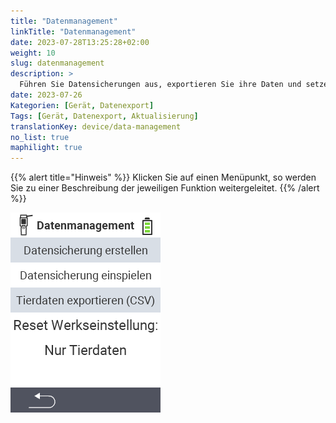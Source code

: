 ```yaml
---
title: "Datenmanagement"
linkTitle: "Datenmanagement"
date: 2023-07-28T13:25:28+02:00
weight: 10
slug: datenmanagement
description: >
  Führen Sie Datensicherungen aus, exportieren Sie ihre Daten und setzen Sie das Gerät zurück
date: 2023-07-26
Kategorien: [Gerät, Datenexport]
Tags: [Gerät, Datenexport, Aktualisierung]
translationKey: device/data-management
no_list: true
maphilight: true
---
```

{{% alert title="Hinweis" %}}
Klicken Sie auf einen Menüpunkt, so werden Sie zu einer Beschreibung der jeweiligen Funktion weitergeleitet.
{{% /alert %}}

<img src="datamanagement.png" alt="VitalControl Datenmanagement" title="Datenmanagement" usemap="#workmap" class="maphilight">

<map name="workmap">
  <area shape="rect" coords="0,40,240,80" alt="Datensicherung erstellen" title="Die Anleitung zu Erstellung einer Datensicherung finden Sie hier&#10;Mausklick: zur Dokumentation" href="/docs/backup/backup/">
  <area shape="rect" coords="0,80,240,120" alt="Datensicherung einspielen" title="Die Anleitung zur Einspielung einer Datensicherung finden Sie hier&#10;Mausklick: zur Dokumentation" href="/docs/backup/restore/">
  <area shape="rect" coords="0,120,240,160" alt="Tierdaten exportieren" title="Alle Informationen und Anleitungen für den Export der Tierdaten finden Sie hier&#10;Mausklick: zur Dokumentation" href="/docs/datenexport/usb-stick/">
  <area shape="rect" coords="0,160,240,240" alt="Reset Werkseinstellung" title="Alle Informationen und Anleitungen für den Reset des Gerätes und der Tierdaten finden Sie hier&#10;Mausklick: zur Dokumentation" href="/docs/reset/">
</map>
